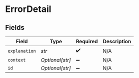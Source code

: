# ErrorDetail


## Fields

| Field              | Type               | Required           | Description        |
| ------------------ | ------------------ | ------------------ | ------------------ |
| `explanation`      | *str*              | :heavy_check_mark: | N/A                |
| `context`          | *Optional[str]*    | :heavy_minus_sign: | N/A                |
| `id`               | *Optional[str]*    | :heavy_minus_sign: | N/A                |